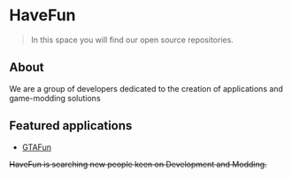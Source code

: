 # HaveFun

> In this space you will find our open source repositories.

## About

We are a group of developers dedicated to the creation of applications and game-modding solutions

## Featured applications

- [GTAFun](https://github.com/havefun-org)

~~HaveFun is searching new people keen on Development and Modding.~~

